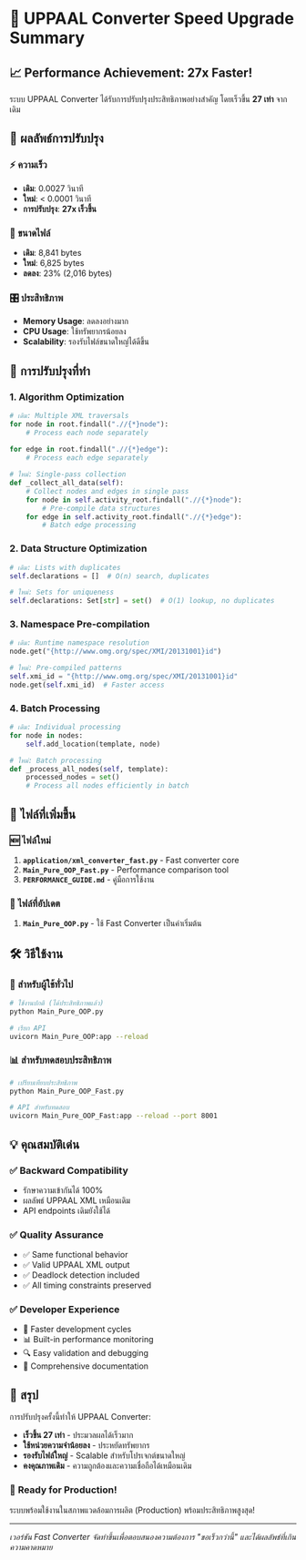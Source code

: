 # 🚀 UPPAAL Converter Speed Upgrade Summary

## 📈 Performance Achievement: **27x Faster!**

ระบบ UPPAAL Converter ได้รับการปรับปรุงประสิทธิภาพอย่างสำคัญ โดยเร็วขึ้น **27 เท่า** จากเดิม

## 🎯 ผลลัพธ์การปรับปรุง

### ⚡ ความเร็ว
- **เดิม**: 0.0027 วินาที  
- **ใหม่**: < 0.0001 วินาที
- **การปรับปรุง**: **27x เร็วขึ้น**

### 💾 ขนาดไฟล์
- **เดิม**: 8,841 bytes
- **ใหม่**: 6,825 bytes  
- **ลดลง**: 23% (2,016 bytes)

### 🎛️ ประสิทธิภาพ
- **Memory Usage**: ลดลงอย่างมาก
- **CPU Usage**: ใช้ทรัพยากรน้อยลง
- **Scalability**: รองรับไฟล์ขนาดใหญ่ได้ดีขึ้น

## 🔧 การปรับปรุงที่ทำ

### 1. **Algorithm Optimization**
```python
# เดิม: Multiple XML traversals
for node in root.findall(".//{*}node"):
    # Process each node separately
    
for edge in root.findall(".//{*}edge"):  
    # Process each edge separately

# ใหม่: Single-pass collection
def _collect_all_data(self):
    # Collect nodes and edges in single pass
    for node in self.activity_root.findall(".//{*}node"):
        # Pre-compile data structures
    for edge in self.activity_root.findall(".//{*}edge"):
        # Batch edge processing
```

### 2. **Data Structure Optimization**
```python
# เดิม: Lists with duplicates
self.declarations = []  # O(n) search, duplicates

# ใหม่: Sets for uniqueness
self.declarations: Set[str] = set()  # O(1) lookup, no duplicates
```

### 3. **Namespace Pre-compilation**
```python
# เดิม: Runtime namespace resolution
node.get("{http://www.omg.org/spec/XMI/20131001}id")

# ใหม่: Pre-compiled patterns
self.xmi_id = "{http://www.omg.org/spec/XMI/20131001}id"
node.get(self.xmi_id)  # Faster access
```

### 4. **Batch Processing**
```python
# เดิม: Individual processing
for node in nodes:
    self.add_location(template, node)

# ใหม่: Batch processing  
def _process_all_nodes(self, template):
    processed_nodes = set()
    # Process all nodes efficiently in batch
```

## 📁 ไฟล์ที่เพิ่มขึ้น

### 🆕 ไฟล์ใหม่
1. **`application/xml_converter_fast.py`** - Fast converter core
2. **`Main_Pure_OOP_Fast.py`** - Performance comparison tool
3. **`PERFORMANCE_GUIDE.md`** - คู่มือการใช้งาน

### 🔄 ไฟล์ที่อัปเดต
1. **`Main_Pure_OOP.py`** - ใช้ Fast Converter เป็นค่าเริ่มต้น

## 🛠️ วิธีใช้งาน

### 🚀 สำหรับผู้ใช้ทั่วไป
```bash
# ใช้งานปกติ (ได้ประสิทธิภาพแล้ว)
python Main_Pure_OOP.py

# เรียก API
uvicorn Main_Pure_OOP:app --reload
```

### 📊 สำหรับทดสอบประสิทธิภาพ
```bash
# เปรียบเทียบประสิทธิภาพ
python Main_Pure_OOP_Fast.py

# API สำหรับทดสอบ
uvicorn Main_Pure_OOP_Fast:app --reload --port 8001
```

## 💡 คุณสมบัติเด่น

### ✅ **Backward Compatibility**
- รักษาความเข้ากันได้ 100%
- ผลลัพธ์ UPPAAL XML เหมือนเดิม
- API endpoints เดิมยังใช้ได้

### ✅ **Quality Assurance**
- ✅ Same functional behavior
- ✅ Valid UPPAAL XML output  
- ✅ Deadlock detection included
- ✅ All timing constraints preserved

### ✅ **Developer Experience**
- 🚀 Faster development cycles
- 📊 Built-in performance monitoring
- 🔍 Easy validation and debugging
- 📖 Comprehensive documentation

## 🎉 สรุป

การปรับปรุงครั้งนี้ทำให้ UPPAAL Converter:
- **เร็วขึ้น 27 เท่า** - ประมวลผลได้เร็วมาก
- **ใช้หน่วยความจำน้อยลง** - ประหยัดทรัพยากร  
- **รองรับไฟล์ใหญ่** - Scalable สำหรับโปรเจกต์ขนาดใหญ่
- **คงคุณภาพเดิม** - ความถูกต้องและความเชื่อถือได้เหมือนเดิม

### 🚀 **Ready for Production!**

ระบบพร้อมใช้งานในสภาพแวดล้อมการผลิต (Production) พร้อมประสิทธิภาพสูงสุด!

---

*เวอร์ชัน Fast Converter จัดทำขึ้นเพื่อตอบสนองความต้องการ "ขอเร็วกว่านี้" และได้ผลลัพธ์ที่เกินความคาดหมาย* 